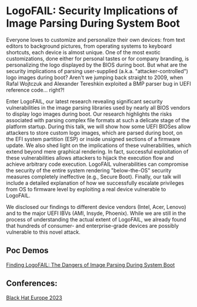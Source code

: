 # LogoFAIL: Security Implications of Image Parsing During System Boot

Everyone loves to customize and personalize their own devices: from text editors to background pictures, from operating systems to keyboard shortcuts, each device is almost unique. One of the most exotic customizations, done either for personal tastes or for company branding, is personalizing the logo displayed by the BIOS during boot. But what are the security implications of parsing user-supplied (a.k.a. "attacker-controlled") logo images during boot? Aren't we jumping back straight to 2009, when Rafal Wojtczuk and Alexander Tereshkin exploited a BMP parser bug in UEFI reference code… right?!

Enter LogoFAIL, our latest research revealing significant security vulnerabilities in the image parsing libraries used by nearly all BIOS vendors to display logo images during boot. Our research highlights the risks associated with parsing complex file formats at such a delicate stage of the platform startup. During this talk, we will show how some UEFI BIOSes allow attackers to store custom logo images, which are parsed during boot, on the EFI system partition (ESP) or inside unsigned sections of a firmware update. We also shed light on the implications of these vulnerabilities, which extend beyond mere graphical rendering. In fact, successful exploitation of these vulnerabilities allows attackers to hijack the execution flow and achieve arbitrary code execution. LogoFAIL vulnerabilities can compromise the security of the entire system rendering "below-the-OS" security measures completely ineffective (e.g., Secure Boot). Finally, our talk will include a detailed explanation of how we successfully escalate privileges from OS to firmware level by exploiting a real device vulnerable to LogoFAIL.

We disclosed our findings to different device vendors (Intel, Acer, Lenovo) and to the major UEFI IBVs (AMI, Insyde, Phoenix). While we are still in the process of understanding the actual extent of LogoFAIL, we already found that hundreds of consumer- and enterprise-grade devices are possibly vulnerable to this novel attack.

## Poc Demos
[Finding LogoFAIL: The Dangers of Image Parsing During System Boot](https://www.youtube.com/watch?v=EufeOPe6eqk)

## Conferences:
[Black Hat Europe 2023](https://www.blackhat.com/eu-23/briefings/schedule/index.html#logofail-security-implications-of-image-parsing-during-system-boot-35042)
